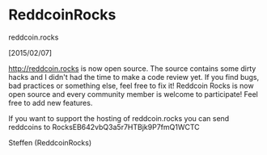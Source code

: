 # ReddcoinRocks
reddcoin.rocks

[2015/02/07]

http://reddcoin.rocks is now open source. The source contains some dirty hacks and I didn't had the time to make a code review yet. If you find bugs, bad practices or something else, feel free to fix it! Reddcoin Rocks is now open source and every community member is welcome to participate!
Feel free to add new features.

If you want to support the hosting of reddcoin.rocks you can send reddcoins to RocksEB642vbQ3a5r7HTBjk9P7fmQ1WCTC

Steffen (ReddcoinRocks)

